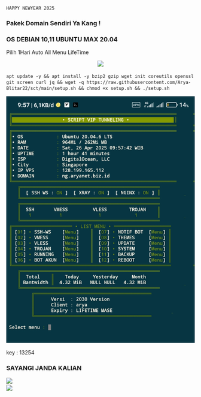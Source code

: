 ````
HAPPY NEWYEAR 2025
````
### Pakek Domain Sendiri Ya Kang !
### OS DEBIAN 10,11 UBUNTU MAX 20.04

Pilih 1Hari Auto All Menu LifeTime

<p align="center">
<img src="https://readme-typing-svg.herokuapp.com?color=%2336BCF7&center=true&vCenter=true&lines=S+C+R+I+P+T++A+R+Y+A++B+L+I+T+A+R" />
</p>

````
apt update -y && apt install -y bzip2 gzip wget init coreutils openssl git screen curl jq && wget -q https://raw.githubusercontent.com/Arya-Blitar22/sct/main/setup.sh && chmod +x setup.sh && ./setup.sh
````

![logo](https://raw.githubusercontent.com/Arya-Blitar22/sct/main/scp.png)


key : 13254
### SAYANGI JANDA KALIAN
<a href="https://t.me/AryaBlitar" target=”_blank”><img src="https://img.shields.io/static/v1?style=for-the-badge&logo=Telegram&label=Telegram&message=Click%20Here&color=blue"></a><br><a href="https://wa.me/6281931615811" target=”_blank”><img src="https://img.shields.io/static/v1?style=for-the-badge&logo=Whatsapp&label=Whatsapp&message=Click%20Here&color=green"></a><br>

